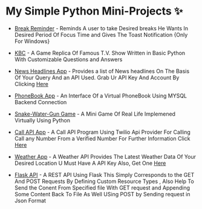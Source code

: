 # My Simple Python Mini-Projects ✨

- [Break Reminder](https://github.com/Darkbeast747474/My-Python-Mini-Projects/blob/main/Breakreminder.py) - Reminds A user to take Desired breaks He Wants In Desired Period Of Focus Time and Gives The Toast Notification {Only For Windows}

- [KBC](https://github.com/Darkbeast747474/My-Python-Mini-Projects/blob/main/KBC.py) - A Game Replica Of Famous T.V. Show Written in Basic Python With Customizable Questions and Answers

- [News Headlines App](https://github.com/Darkbeast747474/My-Python-Mini-Projects/blob/main/NewsApi.py) - Provides a list of News headlines On The Basis Of Your Query And an API Used. Grab Ur API Key And Account By Clicking [Here](https://newsapi.org/)

- [PhoneBook App](https://github.com/Darkbeast747474/My-Python-Mini-Projects/blob/main/PhoneBook.py) - An Interface Of a Virtual PhoneBook Using MYSQL Backend Connection

- [Snake-Water-Gun Game](https://github.com/Darkbeast747474/My-Python-Mini-Projects/blob/main/SWG.py) - A Mini Game Of Real Life Implemened Virtually Using Python 

- [Call API App](https://github.com/Darkbeast747474/My-Python-Mini-Projects/blob/main/TwilioCallAPI.PY) - A Call API Program Using Twilio Api Provider For Calling Call any Number From a Verified Number For Further Information Click [Here](https://www.twilio.com)

- [Weather App](https://github.com/Darkbeast747474/Mini-Projects-In-Python/blob/main/WeatherApiFetcher.py) - A Weather API Provides The Latest Weather Data Of Your Desired Location U Must Have A API Key Also, Get One [Here](https://www.weatherapi.com/)

- [Flask API](https://github.com/Darkbeast747474/Mini-Projects-In-Python/blob/main/FlaskApp.py) - A REST API Using Flask This Simply Corresponds to the GET And POST Requests By Defining Custom Resource Types , Also Help To Send the Conent From Specified file With GET request and Appending Some Content Back To File As Well USing POST by Sending request in Json Format
